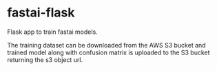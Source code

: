 # fastai-flask

Flask app to train fastai models. 

The training dataset can be downloaded from the AWS S3 bucket and trained model along with confusion matrix is uploaded to the S3 bucket returning the s3 object url.

